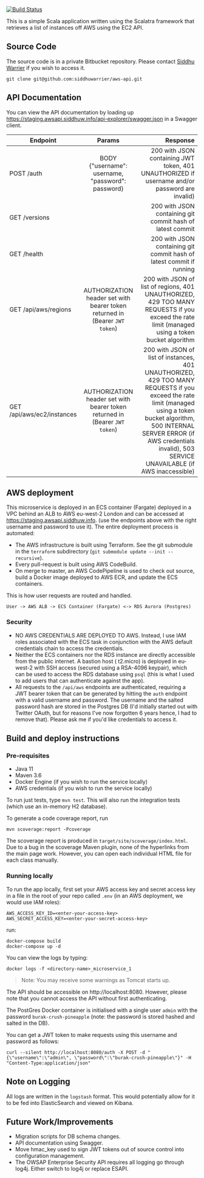 [![Build Status](https://travis-ci.com/siddhuwarrier/aws-api.svg?token=psjzrsiRHzBi3DhiqeaA&branch=master)](https://travis-ci.com/siddhuwarrier/aws-api)

This is a simple Scala application written using the Scalatra framework that retrieves a list of instances off AWS using
the EC2 API.

## Source Code

The source code is in a private Bitbucket repository. Please contact [Siddhu Warrier](mailto:siddhu@siddhuw.info) if you
wish to access it.

    git clone git@github.com:siddhuwarrier/aws-api.git

## API Documentation

You can view the API documentation by loading up https://staging.awsapi.siddhuw.info/api-explorer/swagger.json in a 
Swagger client.

| Endpoint        | Params | Response  |
| ------------- |:-------------:| -----:|
| POST /auth      | BODY {"username": username, "password": password} | 200 with JSON containing JWT token, 401 UNAUTHORIZED if username and/or password are invalid) |
| GET /versions      |  | 200 with JSON containing git commit hash of latest commit |
| GET /health      |  | 200 with JSON containing git commit hash of latest commit if running |
| GET /api/aws/regions      | AUTHORIZATION header set with bearer token returned in  (Bearer `JWT token`)      |   200 with JSON of list of regions, 401 UNAUTHORIZED, 429 TOO MANY REQUESTS if you exceed the rate limit (managed using a token bucket algorithm  |
| GET /api/aws/ec2/instances | AUTHORIZATION header set with bearer token returned in  (Bearer `JWT token`)     |    200 with JSON of list of instances, 401 UNAUTHORIZED, 429 TOO MANY REQUESTS if you exceed the rate limit (managed using a token bucket algorithm, 500 INTERNAL SERVER ERROR (if AWS credentials invalid), 503 SERVICE UNAVAILABLE (if AWS inaccessible) |

## AWS deployment

This microservice is deployed in an ECS container (Fargate) deployed in a VPC behind an ALB to AWS eu-west-2 London and
can be accessed at https://staging.awsapi.siddhuw.info.
(use the endpoints above with the right username and password to use it). The entire deployment process is automated:

- The AWS infrastructure is built using Terraform. See the git submodule in the `terraform`
  subdirectory (`git submodule update --init --recursive`).
- Every pull-request is built using AWS CodeBuild.
- On merge to master, an AWS CodePipeline is used to check out source, build a Docker image deployed to AWS ECR, and
  update the ECS containers.

This is how user requests are routed and handled.

```
User -> AWS ALB -> ECS Container (Fargate) <-> RDS Aurora (Postgres)
```

### Security

- NO AWS CREDENTIALS ARE DEPLOYED TO AWS. Instead, I use IAM roles associated with the ECS task in conjunction with the
  AWS default credentials chain to access the credentials.
- Neither the ECS containers nor the RDS instance are directly accessible from the public internet. A bastion host (
  t2.micro) is deployed in eu-west-2 with SSH access (secured using a RSA-4096 keypair), which can be used to access the
  RDS database using `psql` (this is what I used to add users that can authenticate against the app).
- All requests to the `/api/aws` endpoints are authenticated, requiring a JWT bearer token that can be generated by
  hitting the `auth` endpoint with a valid username and password. The username and the salted password hash are stored
  in the Postgres DB (I'd initially started out with Twitter OAuth, but for reasons I've now forgotten 6 years hence, I
  had to remove that). Please ask me if you'd like credentials to access it.

## Build and deploy instructions

### Pre-requisites

- Java 11
- Maven 3.6
- Docker Engine (if you wish to run the service locally)
- AWS credentials (if you wish to run the service locally)

To run just tests, type `mvn test`. This will also run the integration tests (which use an in-memory H2 database).

To generate a code coverage report, run

    mvn scoverage:report -Pcoverage

The scoverage report is produced in `target/site/scoverage/index.html`. Due to a bug in the scoverage Maven plugin, none
of the hyperlinks from the main page work. However, you can open each individual HTML file for each class manually.

### Running locally

To run the app locally, first set your AWS access key and secret access key in a file in the root of your repo
called `.env` (in an AWS deployment, we would use IAM roles):

``` 
AWS_ACCESS_KEY_ID=<enter-your-access-key>
AWS_SECRET_ACCESS_KEY=<enter-your-secret-access-key>
```

run:

```
docker-compose build
docker-compose up -d
```

You can view the logs by typing:

```
docker logs -f <directory-name>_microservice_1
```

> Note: You may receive some warnings as Tomcat starts up.

The API should be accessible on http://localhost:8080. However, please note that you cannot access the API without first
authenticating.

The PostGres Docker container is initialised with a single user `admin` with the password `burak-crush-pineapple` (note:
the password is stored hashed and salted in the DB).

You can get a JWT token to make requests using this username and password as follows:

```
curl --silent http://localhost:8080/auth -X POST -d "{\"username\":\"admin\", \"password\":\"burak-crush-pineapple\"}" -H "Content-Type:application/json"
```

## Note on Logging

All logs are written in the `logstash` format. This would potentially allow for it to be fed into ElasticSearch and
viewed on Kibana.

## Future Work/Improvements

* Migration scripts for DB schema changes.
* API documentation using Swagger.
* Move hmac_key used to sign JWT tokens out of source control into configuration management.
* The OWSAP Enterprise Security API requires all logging go through log4j. Either switch to log4j or replace ESAPI.
